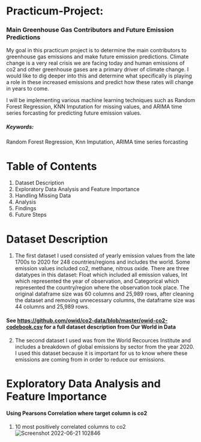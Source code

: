 # Practicum-Project: 
### Main Greenhouse Gas Contributors and Future Emission Predictions
 My goal in this practicum project is to determine the main contributors to greenhouse gas emissions and make future emission predictions. Climate change is a very real crisis we are facing today and human emissions of co2 and other greenhouse gases are a primary driver of climate change. I would like to dig deeper into this and determine what specifically is playing a role in these increased emissions and predict how these rates will change in years to come.

I will be implementing various machine learning techniques such as Random Forest Regression, KNN Imputation for missing values, and ARIMA time series forcasting for predicting future emission values. 

##### Keywords: 
Random Forest Regression, Knn Imputation, ARIMA time series forcasting


# Table of Contents
1. Dataset Description
2. Exploratory Data Analysis and Feature Importance
3. Handling Missing Data
4. Analysis
5. Findings
6. Future Steps


# Dataset Description
1. The first dataset I used consisted of yearly emission values from the late 1700s to 2020 for 248 countries/regions and includes the world. Some emission values included co2, methane, nitrous oxide. There are three datatypes in this dataset: Float which included all emission values, Int which represented the year of observation, and Categorical which represented the country/region where the observation took place. The original dataframe size was 60 columns and 25,989 rows, after cleaning the dataset and removing unnecessary columns, the dataframe size was 44 columns and 25,989 rows. 
#### See https://github.com/owid/co2-data/blob/master/owid-co2-codebook.csv for a full dataset description from Our World in Data

2. The second dataset I used was from the World Recources Institute and includes a breakdown of global emissions by sector from the year 2020. I used this dataset because it is important for us to know where these emissions are coming from in order to reduce our emissions. 

# Exploratory Data Analysis and Feature Importance
#### Using Pearsons Correlation where target column is co2
1. 10 most positively correlated columns to co2
![Screenshot 2022-06-21 102846](https://user-images.githubusercontent.com/95181908/174900185-5c53e553-ebaf-484a-9b39-ab3102c38337.png)
